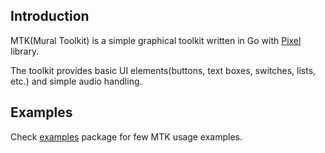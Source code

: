 ## Introduction

   MTK(Mural Toolkit) is a simple graphical toolkit written in Go with [Pixel](https://github.com/faiface/pixel) library.

   The toolkit provides basic UI elements(buttons, text boxes, switches, lists, etc.) and simple audio handling.

## Examples

  Check [examples](https://github.com/Isangeles/mural/tree/master/core/mtk/examples) package for few MTK usage examples.